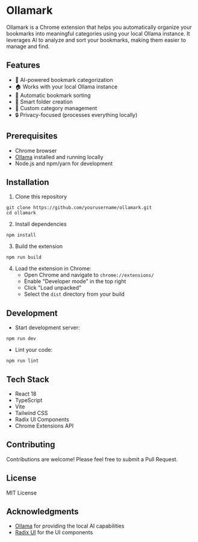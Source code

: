 # Ollamark

Ollamark is a Chrome extension that helps you automatically organize your bookmarks into meaningful categories using your local Ollama instance. It leverages AI to analyze and sort your bookmarks, making them easier to manage and find.

## Features

- 🤖 AI-powered bookmark categorization
- 🏠 Works with your local Ollama instance
- 🔄 Automatic bookmark sorting
- 📁 Smart folder creation
- 🎯 Custom category management
- 🔒 Privacy-focused (processes everything locally)

## Prerequisites

- Chrome browser
- [Ollama](https://ollama.ai/) installed and running locally
- Node.js and npm/yarn for development

## Installation

1. Clone this repository

```
git clone https://github.com/yourusername/ollamark.git
cd ollamark
```

2. Install dependencies

```
npm install
```

3. Build the extension

```
npm run build
```

4. Load the extension in Chrome:
   - Open Chrome and navigate to `chrome://extensions/`
   - Enable "Developer mode" in the top right
   - Click "Load unpacked"
   - Select the `dist` directory from your build

## Development

- Start development server:

```
npm run dev
```

- Lint your code:

```
npm run lint
```

## Tech Stack

- React 18
- TypeScript
- Vite
- Tailwind CSS
- Radix UI Components
- Chrome Extensions API

## Contributing

Contributions are welcome! Please feel free to submit a Pull Request.

## License

MIT License

## Acknowledgments

- [Ollama](https://ollama.ai/) for providing the local AI capabilities
- [Radix UI](https://www.radix-ui.com/) for the UI components
